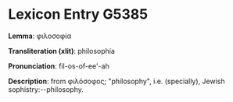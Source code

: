# Lexicon Entry G5385

**Lemma**: φιλοσοφία

**Transliteration (xlit)**: philosophía

**Pronunciation**: fil-os-of-ee'-ah

**Description**:
from φιλόσοφος; "philosophy", i.e. (specially), Jewish sophistry:--philosophy.
